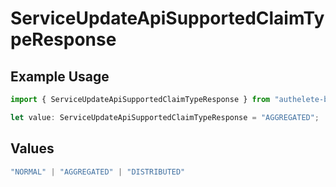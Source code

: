 # ServiceUpdateApiSupportedClaimTypeResponse

## Example Usage

```typescript
import { ServiceUpdateApiSupportedClaimTypeResponse } from "authelete-bundled/models/operations";

let value: ServiceUpdateApiSupportedClaimTypeResponse = "AGGREGATED";
```

## Values

```typescript
"NORMAL" | "AGGREGATED" | "DISTRIBUTED"
```